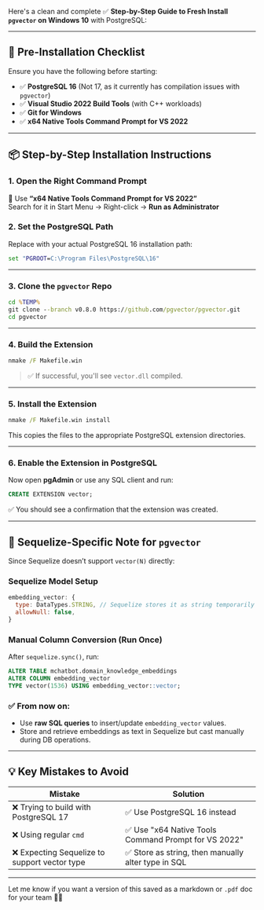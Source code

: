 Here's a clean and complete ✅ **Step-by-Step Guide to Fresh Install `pgvector` on Windows 10** with PostgreSQL:

---

## 🔧 **Pre-Installation Checklist**
Ensure you have the following before starting:
- ✅ **PostgreSQL 16** (Not 17, as it currently has compilation issues with `pgvector`)
- ✅ **Visual Studio 2022 Build Tools** (with C++ workloads)
- ✅ **Git for Windows**
- ✅ **x64 Native Tools Command Prompt for VS 2022**

---

## 📦 **Step-by-Step Installation Instructions**

### **1. Open the Right Command Prompt**
🔹 Use **“x64 Native Tools Command Prompt for VS 2022”**  
Search for it in Start Menu → Right-click → **Run as Administrator**

### **2. Set the PostgreSQL Path**
Replace with your actual PostgreSQL 16 installation path:
```cmd
set "PGROOT=C:\Program Files\PostgreSQL\16"
```

---

### **3. Clone the `pgvector` Repo**
```cmd
cd %TEMP%
git clone --branch v0.8.0 https://github.com/pgvector/pgvector.git
cd pgvector
```

---

### **4. Build the Extension**
```cmd
nmake /F Makefile.win
```
> ✅ If successful, you'll see `vector.dll` compiled.

---

### **5. Install the Extension**
```cmd
nmake /F Makefile.win install
```
This copies the files to the appropriate PostgreSQL extension directories.

---

### **6. Enable the Extension in PostgreSQL**
Now open **pgAdmin** or use any SQL client and run:
```sql
CREATE EXTENSION vector;
```
✅ You should see a confirmation that the extension was created.

---

## 🧠 Sequelize-Specific Note for `pgvector`

Since Sequelize doesn’t support `vector(N)` directly:

### **Sequelize Model Setup**
```js
embedding_vector: {
  type: DataTypes.STRING, // Sequelize stores it as string temporarily
  allowNull: false,
}
```

### **Manual Column Conversion (Run Once)**
After `sequelize.sync()`, run:
```sql
ALTER TABLE mchatbot.domain_knowledge_embeddings
ALTER COLUMN embedding_vector
TYPE vector(1536) USING embedding_vector::vector;
```

### ✅ From now on:
- Use **raw SQL queries** to insert/update `embedding_vector` values.
- Store and retrieve embeddings as text in Sequelize but cast manually during DB operations.

---

## 💡 Key Mistakes to Avoid
| Mistake | Solution |
|--------|----------|
| ❌ Trying to build with PostgreSQL 17 | ✅ Use PostgreSQL 16 instead |
| ❌ Using regular `cmd` | ✅ Use "x64 Native Tools Command Prompt for VS 2022" |
| ❌ Expecting Sequelize to support vector type | ✅ Store as string, then manually alter type in SQL |

---

Let me know if you want a version of this saved as a markdown or `.pdf` doc for your team 🔧📄
